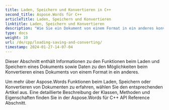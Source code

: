 ```yaml
---
title: Laden, Speichern und Konvertieren in C++
second_title: Aspose.Words für C++
articleTitle: Laden, Speichern und Konvertieren
linktitle: Laden, Speichern und Konvertieren
description: "Wie Sie ein Dokument von einem Format in ein anderes konvertieren, z. B. Word in PDF oder HTML in Markdown, sowie wie Sie ein Dokument mit C++ laden und speichern."
type: docs
weight: 10
url: /de/cpp/loading-saving-and-converting/
timestamp: 2024-01-27-14-07-04
---
```


Dieser Abschnitt enthält Informationen zu den Funktionen beim Laden und Speichern eines Dokuments sowie Daten zu den Möglichkeiten beim Konvertieren eines Dokuments von einem Format in ein anderes.

Um mehr über Aspose.Words Funktionen beim Laden, Speichern oder Konvertieren von Dokumenten zu erfahren, wählen Sie den entsprechenden Artikel aus. Eine detaillierte Beschreibung der Klassen, Methoden und Eigenschaften finden Sie in der Aspose.Words für C++ API Reference Abschnitt.
